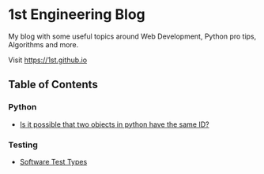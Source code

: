 # 1st Engineering Blog

My blog with some useful topics around Web Development, Python pro tips, Algorithms and more.

Visit https://1st.github.io

## Table of Contents

### Python

- [Is it possible that two objects in python have the same ID?](./articles/python/Same-ID.md)

### Testing

- [Software Test Types](/articles/testing/Test-Types.md)
